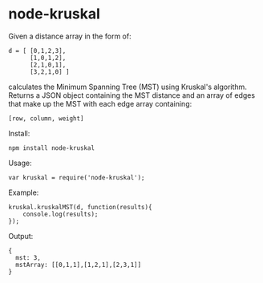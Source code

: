 node-kruskal
============

Given a distance array in the form of:

    d = [ [0,1,2,3],
          [1,0,1,2],
          [2,1,0,1],
          [3,2,1,0] ]

calculates the Minimum Spanning Tree (MST) using Kruskal's algorithm. Returns a JSON object containing the MST distance and an array of edges that make up the MST with each edge array containing:

    [row, column, weight]

Install:

    npm install node-kruskal

Usage:

    var kruskal = require('node-kruskal');

Example:

    kruskal.kruskalMST(d, function(results){
		console.log(results);
	});

Output:

    {
      mst: 3,
      mstArray: [[0,1,1],[1,2,1],[2,3,1]]
    }